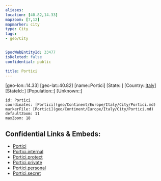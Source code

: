 ```yaml
---
aliases: 
location: [40.82,14.33]
mapzoom: [7,12] 
mapmarker: city 
type: City
tags:
- geo/City


SpocWebEntityId: 33477
isDeleted: false
confidential: public

title: Portici
---
```

[geo-lon::14.33]
[geo-lat::40.82]
[name::Portici]
[State::]
[Country::[Italy](geo/Continent/Europe/Italy.md)]
[StateId::]
[Population::]
[Unknown::]


```leaflet
id: Portici
coordinates: [Portici](geo/Continent/Europe/Italy/City/Portici.md)
markerFile: [Portici](geo/Continent/Europe/Italy/City/Portici.md)
defaultZoom: 11 
maxZoom: 18
```


## Confidential Links & Embeds: 
- [Portici](../../../../../../_public/geo/Continent/Europe/Italy/City/Portici.md) 
- [Portici.internal](../../../../../../_internal/geo/Continent/Europe/Italy/City/Portici.internal.md) 
- [Portici.protect](../../../../../../_protect/geo/Continent/Europe/Italy/City/Portici.protect.md) 
- [Portici.private](../../../../../../_private/geo/Continent/Europe/Italy/City/Portici.private.md) 
- [Portici.personal](../../../../../../_personal/geo/Continent/Europe/Italy/City/Portici.personal.md) 
- [Portici.secret](../../../../../../_secret/geo/Continent/Europe/Italy/City/Portici.secret.md) 
